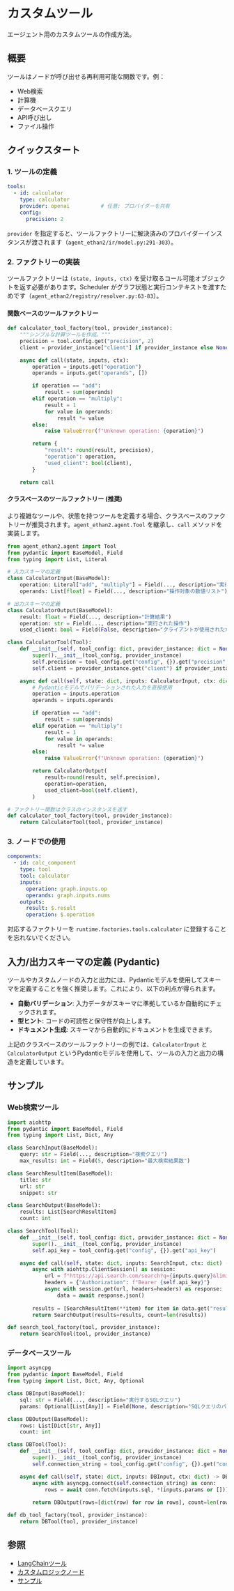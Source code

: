 # カスタムツール

エージェント用のカスタムツールの作成方法。

## 概要

ツールはノードが呼び出せる再利用可能な関数です。例：
- Web検索
- 計算機
- データベースクエリ
- API呼び出し
- ファイル操作

## クイックスタート

### 1. ツールの定義

```yaml
tools:
  - id: calculator
    type: calculator
    provider: openai          # 任意: プロバイダーを共有
    config:
      precision: 2
```

`provider` を指定すると、ツールファクトリーに解決済みのプロバイダーインスタンスが渡されます（`agent_ethan2/ir/model.py:291-303`）。

### 2. ファクトリーの実装

ツールファクトリーは `(state, inputs, ctx)` を受け取るコール可能オブジェクトを返す必要があります。Scheduler がグラフ状態と実行コンテキストを渡すためです（`agent_ethan2/registry/resolver.py:63-83`）。

#### 関数ベースのツールファクトリー

```python
def calculator_tool_factory(tool, provider_instance):
    """シンプルな計算ツールを作成。"""
    precision = tool.config.get("precision", 2)
    client = provider_instance["client"] if provider_instance else None

    async def call(state, inputs, ctx):
        operation = inputs.get("operation")
        operands = inputs.get("operands", [])

        if operation == "add":
            result = sum(operands)
        elif operation == "multiply":
            result = 1
            for value in operands:
                result *= value
        else:
            raise ValueError(f"Unknown operation: {operation}")

        return {
            "result": round(result, precision),
            "operation": operation,
            "used_client": bool(client),
        }

    return call
```

#### クラスベースのツールファクトリー (推奨)

より複雑なツールや、状態を持つツールを定義する場合、クラスベースのファクトリーが推奨されます。`agent_ethan2.agent.Tool` を継承し、`call` メソッドを実装します。

```python
from agent_ethan2.agent import Tool
from pydantic import BaseModel, Field
from typing import List, Literal

# 入力スキーマの定義
class CalculatorInput(BaseModel):
    operation: Literal["add", "multiply"] = Field(..., description="実行する操作")
    operands: List[float] = Field(..., description="操作対象の数値リスト")

# 出力スキーマの定義
class CalculatorOutput(BaseModel):
    result: float = Field(..., description="計算結果")
    operation: str = Field(..., description="実行された操作")
    used_client: bool = Field(False, description="クライアントが使用されたか")

class CalculatorTool(Tool):
    def __init__(self, tool_config: dict, provider_instance: dict = None):
        super().__init__(tool_config, provider_instance)
        self.precision = tool_config.get("config", {}).get("precision", 2)
        self.client = provider_instance.get("client") if provider_instance else None

    async def call(self, state: dict, inputs: CalculatorInput, ctx: dict) -> CalculatorOutput:
        # Pydanticモデルでバリデーションされた入力を直接使用
        operation = inputs.operation
        operands = inputs.operands

        if operation == "add":
            result = sum(operands)
        elif operation == "multiply":
            result = 1
            for value in operands:
                result *= value
        else:
            raise ValueError(f"Unknown operation: {operation}")

        return CalculatorOutput(
            result=round(result, self.precision),
            operation=operation,
            used_client=bool(self.client),
        )

# ファクトリー関数はクラスのインスタンスを返す
def calculator_tool_factory(tool, provider_instance):
    return CalculatorTool(tool, provider_instance)
```

### 3. ノードでの使用

```yaml
components:
  - id: calc_component
    type: tool
    tool: calculator
    inputs:
      operation: graph.inputs.op
      operands: graph.inputs.nums
    outputs:
      result: $.result
      operation: $.operation
```

対応するファクトリーを `runtime.factories.tools.calculator` に登録することを忘れないでください。

## 入力/出力スキーマの定義 (Pydantic)

ツールやカスタムノードの入力と出力には、Pydanticモデルを使用してスキーマを定義することを強く推奨します。これにより、以下の利点が得られます。

-   **自動バリデーション**: 入力データがスキーマに準拠しているか自動的にチェックされます。
-   **型ヒント**: コードの可読性と保守性が向上します。
-   **ドキュメント生成**: スキーマから自動的にドキュメントを生成できます。

上記のクラスベースのツールファクトリーの例では、`CalculatorInput` と `CalculatorOutput` というPydanticモデルを使用して、ツールの入力と出力の構造を定義しています。

## サンプル

### Web検索ツール

```python
import aiohttp
from pydantic import BaseModel, Field
from typing import List, Dict, Any

class SearchInput(BaseModel):
    query: str = Field(..., description="検索クエリ")
    max_results: int = Field(5, description="最大検索結果数")

class SearchResultItem(BaseModel):
    title: str
    url: str
    snippet: str

class SearchOutput(BaseModel):
    results: List[SearchResultItem]
    count: int

class SearchTool(Tool):
    def __init__(self, tool_config: dict, provider_instance: dict = None):
        super().__init__(tool_config, provider_instance)
        self.api_key = tool_config.get("config", {}).get("api_key")

    async def call(self, state: dict, inputs: SearchInput, ctx: dict) -> SearchOutput:
        async with aiohttp.ClientSession() as session:
            url = f"https://api.search.com/search?q={inputs.query}&limit={inputs.max_results}"
            headers = {"Authorization": f"Bearer {self.api_key}"}
            async with session.get(url, headers=headers) as response:
                data = await response.json()
        
        results = [SearchResultItem(**item) for item in data.get("results", [])]
        return SearchOutput(results=results, count=len(results))

def search_tool_factory(tool, provider_instance):
    return SearchTool(tool, provider_instance)
```

### データベースツール

```python
import asyncpg
from pydantic import BaseModel, Field
from typing import List, Dict, Any, Optional

class DBInput(BaseModel):
    sql: str = Field(..., description="実行するSQLクエリ")
    params: Optional[List[Any]] = Field(None, description="SQLクエリのパラメータ")

class DBOutput(BaseModel):
    rows: List[Dict[str, Any]]
    count: int

class DBTool(Tool):
    def __init__(self, tool_config: dict, provider_instance: dict = None):
        super().__init__(tool_config, provider_instance)
        self.connection_string = tool_config.get("config", {}).get("connection_string")

    async def call(self, state: dict, inputs: DBInput, ctx: dict) -> DBOutput:
        async with asyncpg.connect(self.connection_string) as conn:
            rows = await conn.fetch(inputs.sql, *(inputs.params or []))
        
        return DBOutput(rows=[dict(row) for row in rows], count=len(rows))

def db_tool_factory(tool, provider_instance):
    return DBTool(tool, provider_instance)
```

## 参照

- [LangChainツール](./using_langchain_tools.md)
- [カスタムロジックノード](./custom_logic_node.md)
- [サンプル](./examples.md)